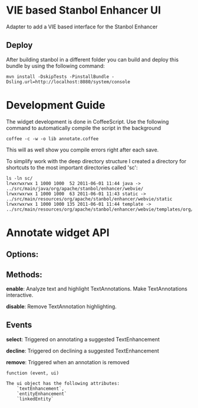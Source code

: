 VIE based Stanbol Enhancer UI
=============================

Adapter to add a VIE based interface for the Stanbol Enhancer

Deploy
------

After building stanbol in a different folder you can build and deploy this bundle by using the following command:

    mvn install -DskipTests -PinstallBundle -Dsling.url=http://localhost:8080/system/console

Development Guide
=================

The widget development is done in CoffeeScript. Use the following command to 
automatically compile the script in the background
    
    coffee -c -w -o lib annotate.coffee
    
This will as well show you compile errors right after each save.

To simplify work with the deep directory structure I created a directory for
shortcuts to the most important directories called 'sc':

    ls -ln sc/
    lrwxrwxrwx 1 1000 1000  52 2011-06-01 11:44 java -> ../src/main/java/org/apache/stanbol/enhancer/webvie/
    lrwxrwxrwx 1 1000 1000  63 2011-06-01 11:43 static -> ../src/main/resources/org/apache/stanbol/enhancer/webvie/static
    lrwxrwxrwx 1 1000 1000 135 2011-06-01 11:44 template -> ../src/main/resources/org/apache/stanbol/enhancer/webvie/templates/org/apache/stanbol/enhancer/webvie/resource/EnhancerVieRootResource/

Annotate widget API
===================
Options:
--------

Methods:
--------
**enable**:
    Analyze text and highlight TextAnnotations. Make TextAnnotations 
    interactive.

**disable**:
    Remove TextAnnotation highlighting.

Events
------
**select**:
    Triggered on annotating a suggested TextEnhancement

**decline**:
    Triggered on declining a suggested TextEnhancement

**remove**:
    Triggered when an annotation is removed
    
    function (event, ui)
    
    The ui object has the following attributes:
        `textEnhancement`,
        `entityEnhancement`
        `linkedEntity`

